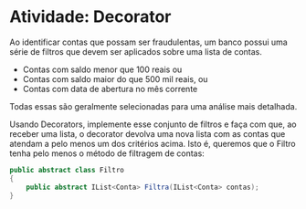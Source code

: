 ﻿# Atividade: Decorator

Ao identificar contas que possam ser fraudulentas, um banco possui uma série de filtros que devem ser aplicados sobre uma lista de contas.

- Contas com saldo menor que 100 reais ou
- Contas com saldo maior do que 500 mil reais, ou
- Contas com data de abertura no mês corrente 

Todas essas são geralmente selecionadas para uma análise mais detalhada.

Usando Decorators, implemente esse conjunto de filtros e faça com que, ao receber uma lista, o decorator devolva uma nova lista com as contas que atendam a pelo menos um dos critérios acima. Isto é, queremos que o Filtro tenha pelo menos o método de filtragem de contas:

```csharp
public abstract class Filtro 
{
    public abstract IList<Conta> Filtra(IList<Conta> contas);
}
```